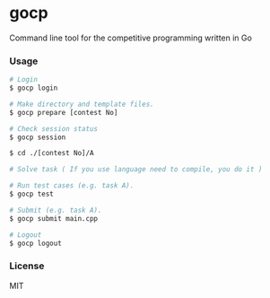 # gocp

Command line tool for the competitive programming written in Go

### Usage

```sh 
# Login
$ gocp login

# Make directory and template files.
$ gocp prepare [contest No]

# Check session status
$ gocp session

$ cd ./[contest No]/A

# Solve task ( If you use language need to compile, you do it )

# Run test cases (e.g. task A).
$ gocp test

# Submit (e.g. task A).
$ gocp submit main.cpp

# Logout
$ gocp logout
```

### License

MIT
